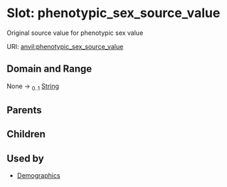 
# Slot: phenotypic_sex_source_value

Original source value for phenotypic sex value

URI: [anvil:phenotypic_sex_source_value](https://anvilproject.org/acr-harmonized-data-model/phenotypic_sex_source_value)


## Domain and Range

None &#8594;  <sub>0..1</sub> [String](types/String.md)

## Parents


## Children


## Used by

 * [Demographics](Demographics.md)
